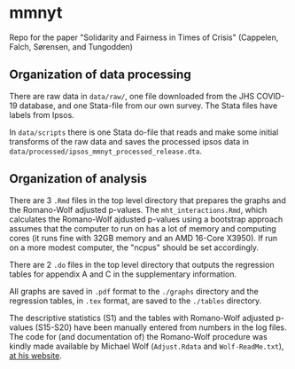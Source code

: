 # mmnyt
Repo for the paper "Solidarity and Fairness in Times of Crisis" (Cappelen, Falch, Sørensen, and Tungodden)


## Organization of data processing
There are raw data in `data/raw/`, one file downloaded from the JHS
COVID-19 database, and one Stata-file from our own survey. 
The Stata files have labels from Ipsos.

In `data/scripts` there is one Stata do-file that reads and make
some initial transforms of the raw data and saves the processed
ipsos data in `data/processed/ipsos_mmnyt_processed_release.dta`. 

## Organization of analysis
There are 3 `.Rmd` files in the top level directory that prepares the
graphs and the Romano-Wolf adjusted p-values. The
`mht_interactions.Rmd`, which calculates the Romano-Wolf ajdusted
p-values using a bootstrap approach assumes that the computer to run on
has a lot of memory and computing cores (it runs fine with 32GB memory
and an AMD 16-Core X3950). If run on a more modest computer, the
"ncpus" should be set accordingly.

There are 2 `.do` files in the top level directory that outputs
the regression tables for appendix A and C in the supplementary
information. 

All graphs are saved in `.pdf` format to the `./graphs` directory and
the regression tables, in `.tex` format, are saved to the `./tables`
directory. 

The descriptive statistics (S1) and the tables with Romano-Wolf
adjusted p-values (S15-S20) have been manually entered from numbers in
the log files. The code for (and documentation of) the Romano-Wolf
procedure was kindly made available by Michael Wolf (`Adjust.Rdata`
and `Wolf-ReadMe.txt`), [at his website](https://www.econ.uzh.ch/dam/jcr:41da043f-96a2-43b9-9264-da24e6b66dc0/Adjust_R_code.zip).



